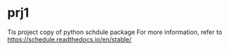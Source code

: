 # prj1
Tis project copy of python schdule package
  For more information, refer to https://schedule.readthedocs.io/en/stable/
